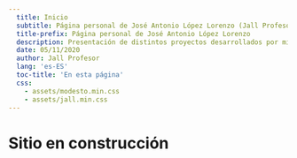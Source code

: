 ```yaml
---
  title: Inicio
  subtitle: Página personal de José Antonio López Lorenzo (Jall Profesor)
  title-prefix: Página personal de José Antonio López Lorenzo
  description: Presentación de distintos proyectos desarrollados por mi
  date: 05/11/2020
  author: Jall Profesor
  lang: 'es-ES'
  toc-title: 'En esta página'
  css:
    - assets/modesto.min.css
    - assets/jall.min.css
---
```


# Sitio en construcción

